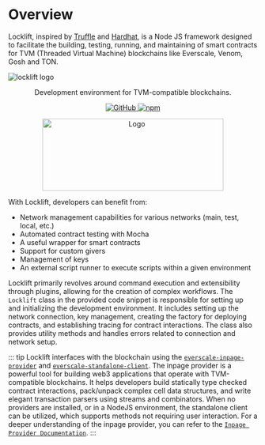 # Overview

Locklift, inspired by [Truffle](https://trufflesuite.com) and [Hardhat](https://hardhat.org), is a Node JS framework designed to facilitate the building, testing, running, and maintaining of smart contracts for TVM (Threaded Virtual Machine) blockchains like Everscale, Venom, Gosh and TON.

![locklift logo](https://user-images.githubusercontent.com/15921290/183642554-6372baf5-bac5-4477-888b-870a6993f666.png)

<p align="center">
    <p align="center">Development environment for TVM-compatible blockchains.</p>
    <p align="center">
        <a href="/LICENSE">
            <img alt="GitHub" src="https://img.shields.io/badge/license-Apache--2.0-orange" />
        </a>
        <a href="https://www.npmjs.com/package/locklift">
            <img alt="npm" src="https://img.shields.io/npm/v/locklift">
        </a>
    </p>
</p>

<p align="center">
  <a href="https://github.com/venom-blockchain/developer-program">
    <img src="https://raw.githubusercontent.com/venom-blockchain/developer-program/main/vf-dev-program.png" alt="Logo" width="366.8" height="146.4">
  </a>
</p>

With Locklift, developers can benefit from:

- Network management capabilities for various networks (main, test, local, etc.)
- Automated contract testing with Mocha
- A useful wrapper for smart contracts
- Support for custom givers
- Management of keys
- An external script runner to execute scripts within a given environment

Locklift primarily revolves around command execution and extensibility through plugins, allowing for the creation of complex workflows. The `Locklift` class in the provided code snippet is responsible for setting up and initializing the development environment. It includes setting up the network connection, key management, creating the factory for deploying contracts, and establishing tracing for contract interactions. The class also provides utility methods and handles errors related to connection and network setup.

::: tip
Locklift interfaces with the blockchain using the [`everscale-inpage-provider`](https://github.com/broxus/everscale-inpage-provider) and [`everscale-standalone-client`](https://github.com/broxus/everscale-standalone-client).
The inpage provider is a powerful tool for building web3 applications that operate with TVM-compatible blockchains. It helps developers build statically type checked contract interactions, pack/unpack complex cell data structures, and write elegant transaction parsers using streams and combinators. When no providers are installed, or in a NodeJS environment, the standalone client can be utilized, which supports methods not requiring user interaction. For a deeper understanding of the inpage provider, you can refer to the
[`Inpage Provider Documentation`](https://docs.broxus.com/).
:::
